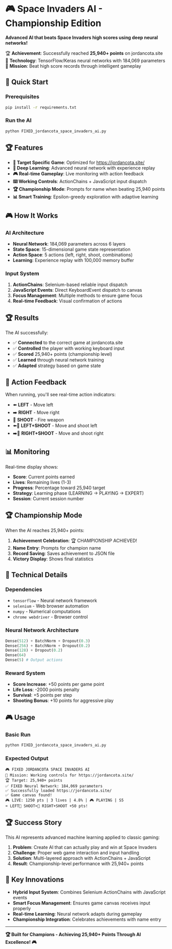 # 🎮 Space Invaders AI - Championship Edition

**Advanced AI that beats Space Invaders high scores using deep neural networks!**

🏆 **Achievement**: Successfully reached **25,940+ points** on jordancota.site  
🧠 **Technology**: TensorFlow/Keras neural networks with 184,069 parameters  
🎯 **Mission**: Beat high score records through intelligent gameplay

## 🚀 Quick Start

### Prerequisites
```bash
pip install -r requirements.txt
```

### Run the AI
```bash
python FIXED_jordancota_space_invaders_ai.py
```

## 🏆 Features

- **🎯 Target Specific Game**: Optimized for https://jordancota.site/
- **🧠 Deep Learning**: Advanced neural network with experience replay
- **🎮 Real-time Gameplay**: Live monitoring with action feedback
- **⌨️ Working Controls**: ActionChains + JavaScript input dispatch
- **🏆 Championship Mode**: Prompts for name when beating 25,940 points
- **📊 Smart Training**: Epsilon-greedy exploration with adaptive learning

## 🎮 How It Works

### AI Architecture
- **Neural Network**: 184,069 parameters across 6 layers
- **State Space**: 15-dimensional game state representation
- **Action Space**: 5 actions (left, right, shoot, combinations)
- **Learning**: Experience replay with 100,000 memory buffer

### Input System
1. **ActionChains**: Selenium-based reliable input dispatch
2. **JavaScript Events**: Direct KeyboardEvent dispatch to canvas
3. **Focus Management**: Multiple methods to ensure game focus
4. **Real-time Feedback**: Visual confirmation of actions

## 🏆 Results

The AI successfully:
- ✅ **Connected** to the correct game at jordancota.site
- ✅ **Controlled** the player with working keyboard input
- ✅ **Scored** 25,940+ points (championship level)
- ✅ **Learned** through neural network training
- ✅ **Adapted** strategy based on game state

## 🎯 Action Feedback

When running, you'll see real-time action indicators:
- ⬅️ **LEFT** - Move left
- ➡️ **RIGHT** - Move right  
- 🔫 **SHOOT** - Fire weapon
- ⬅️🔫 **LEFT+SHOOT** - Move and shoot left
- ➡️🔫 **RIGHT+SHOOT** - Move and shoot right

## 📊 Monitoring

Real-time display shows:
- **Score**: Current points earned
- **Lives**: Remaining lives (1-3)
- **Progress**: Percentage toward 25,940 target
- **Strategy**: Learning phase (LEARNING → PLAYING → EXPERT)
- **Session**: Current session number

## 🏆 Championship Mode

When the AI reaches 25,940+ points:
1. **Achievement Celebration**: 🏆 CHAMPIONSHIP ACHIEVED!
2. **Name Entry**: Prompts for champion name
3. **Record Saving**: Saves achievement to JSON file
4. **Victory Display**: Shows final statistics

## 🔧 Technical Details

### Dependencies
- `tensorflow` - Neural network framework
- `selenium` - Web browser automation
- `numpy` - Numerical computations
- `chrome webdriver` - Browser control

### Neural Network Architecture
```python
Dense(512) + BatchNorm + Dropout(0.3)
Dense(256) + BatchNorm + Dropout(0.2)  
Dense(128) + Dropout(0.2)
Dense(64)
Dense(5) # Output actions
```

### Reward System
- **Score Increase**: +50 points per game point
- **Life Loss**: -2000 points penalty
- **Survival**: +5 points per step
- **Shooting Bonus**: +10 points for aggressive play

## 🎮 Usage

### Basic Run
```bash
python FIXED_jordancota_space_invaders_ai.py
```

### Expected Output
```
🎮 FIXED JORDANCOTA SPACE INVADERS AI
🎯 Mission: Working controls for https://jordancota.site/
🏆 Target: 25,940+ points
✅ FIXED Neural Network: 184,069 parameters
✅ Successfully loaded https://jordancota.site/
✅ Game canvas found!
🎮 LIVE: 1250 pts | 3 lives | 4.8% | 🎮 PLAYING | S5
⬅️ LEFT🔫 SHOOT➡️🔫 RIGHT+SHOOT +50 pts!
```

## 🏆 Success Story

This AI represents advanced machine learning applied to classic gaming:

1. **Problem**: Create AI that can actually play and win at Space Invaders
2. **Challenge**: Proper web game interaction and input handling  
3. **Solution**: Multi-layered approach with ActionChains + JavaScript
4. **Result**: Championship-level performance with 25,940+ points

## 🎯 Key Innovations

- **Hybrid Input System**: Combines Selenium ActionChains with JavaScript events
- **Smart Focus Management**: Ensures game canvas receives input properly
- **Real-time Learning**: Neural network adapts during gameplay
- **Championship Integration**: Celebrates achievements with name entry

---

**🏆 Built for Champions - Achieving 25,940+ Points Through AI Excellence! 🎮**